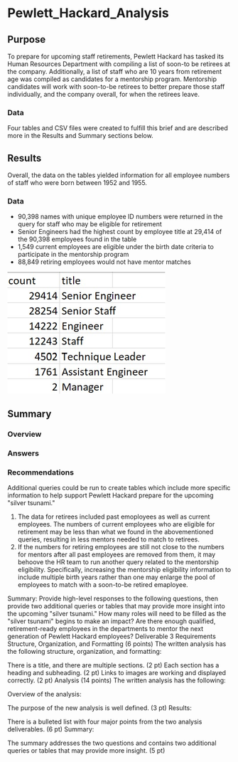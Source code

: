 # Pewlett_Hackard_Analysis

## Purpose
To prepare for upcoming staff retirements, Pewlett Hackard has tasked its Human Resources Department with compiling a list of soon-to be retirees at the company. Additionally, a list of staff who are 10 years from retirement age was compiled as candidates for a mentorship program. Mentorship candidates will work with soon-to-be retirees to better prepare those staff individually, and the company overall, for when the retirees leave. 
### Data
Four tables and CSV files were created to fulfill this brief and are described more in the Results and Summary sections below.

## Results
Overall, the data on the tables yielded information for all employee numbers of staff who were born between 1952 and 1955.
### Data
- 90,398 names with unique employee ID numbers were returned in the query for staff who may be eligible for retirement
- Senior Engineers had the highest count by employee title at 29,414 of the 90,398 employees found in the table
- 1,549 current employees are eligible under the birth date criteria to participate in the mentorship program
- 88,849 retiring employees would not have mentor matches 

![Retirement_Count_by_Title.jpg](https://github.com/tarajarell/Pewlett_Hackard_Analysis/blob/master/Resources/Retirement_Count_by_Title.jpg)

## Summary
### Overview 

### Answers
### Recommendations
Additional queries could be run to create tables which include more specific information to help support Pewlett Hackard prepare for the upcoming "silver tsunami."
1. The data for retirees included past emoployees as well as current employees. The numbers of current employees who are eligible for retirement may be less than what we found in the abovementioned queries, resulting in less mentors needed to match to retirees.
2. If the numbers for retiring employees are still not close to the numbers for mentors after all past employees are removed from them, it may behoove the HR team to run another query related to the mentorship eligibility. Specifically, increasing the mentorship eligibility information to include multiple birth years rather than one may enlarge the pool of employees to match with a soon-to-be retired emaployee.



Summary: Provide high-level responses to the following questions, then provide two additional queries or tables that may provide more insight into the upcoming "silver tsunami."
How many roles will need to be filled as the "silver tsunami" begins to make an impact?
Are there enough qualified, retirement-ready employees in the departments to mentor the next generation of Pewlett Hackard employees?
Deliverable 3 Requirements
Structure, Organization, and Formatting (6 points)
The written analysis has the following structure, organization, and formatting:

There is a title, and there are multiple sections. (2 pt)
Each section has a heading and subheading. (2 pt)
Links to images are working and displayed correctly. (2 pt)
Analysis (14 points)
The written analysis has the following:

Overview of the analysis:

The purpose of the new analysis is well defined. (3 pt)
Results:

There is a bulleted list with four major points from the two analysis deliverables. (6 pt)
Summary:

The summary addresses the two questions and contains two additional queries or tables that may provide more insight. (5 pt)

